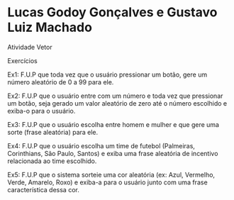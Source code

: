 # Lucas Godoy Gonçalves e Gustavo Luiz Machado

Atividade Vetor

Exercícios

Ex1:
F.U.P que toda vez que o usuário pressionar um botão, gere um número aleatório de 0 a 99 para ele.

Ex2:
F.U.P que o usuário entre com um número e toda vez que pressionar um botão, seja gerado um valor aleatório de zero até o número escolhido e exiba-o para o usuário.

Ex3:
F.U.P que o usuário escolha entre homem e mulher e que gere uma sorte (frase aleatória) para ele.

Ex4:
F.U.P que o usuário escolha um time de futebol (Palmeiras, Corinthians, São Paulo, Santos) e exiba uma frase aleatória de incentivo relacionada ao time escolhido.

Ex5:
F.U.P que o sistema sorteie uma cor aleatória (ex: Azul, Vermelho, Verde, Amarelo, Roxo) e exiba-a para o usuário junto com uma frase característica dessa cor.

